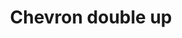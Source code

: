 ---
title: Chevron double up
tags:
icon: chevron-double-up
svg: '<svg xmlns="http://www.w3.org/2000/svg" width="24" height="24" fill="none" viewBox="0 0 24 24" stroke-width="1.5" stroke-linecap="round" stroke-linejoin="round" stroke="currentColor"><path d="m18 13-6-6-6 6"/><path d="m18 17-6-6-6 6"/></svg>'
---